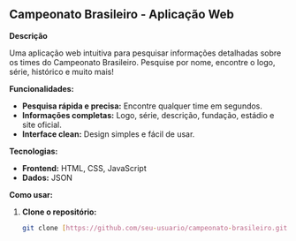 ## Campeonato Brasileiro - Aplicação Web

**Descrição**

Uma aplicação web intuitiva para pesquisar informações detalhadas sobre os times do Campeonato Brasileiro. Pesquise por nome, encontre o logo, série, histórico e muito mais!

**Funcionalidades:**

* **Pesquisa rápida e precisa:** Encontre qualquer time em segundos.
* **Informações completas:** Logo, série, descrição, fundação, estádio e site oficial.
* **Interface clean:** Design simples e fácil de usar.

**Tecnologias:**

* **Frontend:** HTML, CSS, JavaScript
* **Dados:** JSON

**Como usar:**

1. **Clone o repositório:**
   ```bash
   git clone [https://github.com/seu-usuario/campeonato-brasileiro.git](https://github.com/seu-usuario/campeonato-brasileiro.git)
